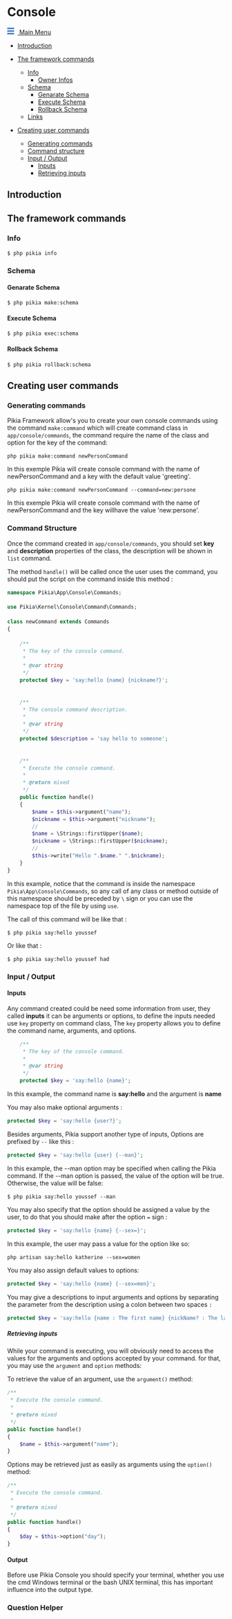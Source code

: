# Console

[![alt return](https://raw.githubusercontent.com/fiesta-framework/Art/master/Resources/signs.png) Main Menu](https://github.com/fiesta-framework/Docs/tree/3.1/#index)

- [Introduction](#introduction)
- [The framework commands](#info)
	- [Info](#info)
		- [Owner Infos](#owner-infos)
	- [Schema](#schema)
		- [Genarate Schema](#Genarate-Schema)
		- [Execute Schema](#execute-schema)
		- [Rollback Schema](#rollback-schema)
	- [Links](#links)

- [Creating user commands](#creating-user-commands)
	- [Generating commands](#generating-commands)
	- [Command structure](#command-structure)
	- [Input / Output](#input--output)
		- [Inputs](#inputs)
		- [Retrieving inputs](#retrieving-inputs)


## Introduction

## The framework commands

### Info

	$ php pikia info

### Schema
#### Genarate Schema

	$ php pikia make:schema

#### Execute Schema

	$ php pikia exec:schema

#### Rollback Schema

	$ php pikia rollback:schema


## Creating user commands

### Generating commands

Pikia Framework allow's you to create your own console commands using the command `make:command` which will create command class in `app/console/commands`, the command require the name of the class and option for the key of the command:

	php pikia make:command newPersonCommand

In this exemple Pikia will create console command with the name of newPersonCommand and a key with the default value 'greeting'.

	php pikia make:command newPersonCommand --command=new:persone

In this exemple Pikia will create console command with the name of newPersonCommand and the key willhave the value 'new:persone'.

### Command Structure

Once the command created in `app/console/commands`, you should set **key** and **description** properties of the class, the description will be shown in `list` command.

The method `handle()` will be called once the user uses the command, you should put the script on the command inside this method :

```php
namespace Pikia\App\Console\Commands;

use Pikia\Kernel\Console\Command\Commands;

class newCommand extends Commands
{
	
	/**
	 * The key of the console command.
	 *
	 * @var string
	 */
	protected $key = 'say:hello {name} {nickname?}';


	/**
	 * The console command description.
	 *
	 * @var string
	 */
	protected $description = 'say hello to someone';


	/**
	 * Execute the console command.
	 *
	 * @return mixed
	 */
	public function handle()
	{
		$name = $this->argument("name");
		$nickname = $this->argument("nickname");
		//
		$name = \Strings::firstUpper($name);
		$nickname = \Strings::firstUpper($nickname);
		//
		$this->write("Hello ".$name." ".$nickname); 
	}
}
```

In this example, notice that the command is inside the namespace `Pikia\App\Console\Commands`, so any call of any class or method outside of this namespace should be preceded by `\` sign or you can use the namespace top of the file by using `use`.

The call of this command will be like that :

	$ php pikia say:hello youssef

Or like that : 

	$ php pikia say:hello youssef had



### Input / Output

#### Inputs

Any command created could be need some information from user, they called **inputs** it can be arguments or options, to define the inputs needed use `key` property on command class, The `key` property allows you to define the command name, arguments, and options.

```php
	/**
	 * The key of the console command.
	 *
	 * @var string
	 */
	protected $key = 'say:hello {name}';
```

In this example, the command name is **say:hello** and the argument is **name**

You may also make optional arguments : 

```php
protected $key = 'say:hello {user?}';
```

Besides arguments, Pikia support another type of inputs, Options are prefixed by `--` like this :

```php
protected $key = 'say:hello {user} {--man}';
```

In this example, the --man option may be specified when calling the Pikia command. If the --man option is passed, the value of the option will be true. Otherwise, the value will be false:

	$ php pikia say:hello youssef --man

You may also specify that the option should be assigned a value by the user, to do that you should make after the option `=` sign :

```php
protected $key = 'say:hello {name} {--sex=}';
```

In this example, the user may pass a value for the option like so:

	php artisan say:hello katherine --sex=women

You may also assign default values to options:

```php
protected $key = 'say:hello {name} {--sex=men}';
```

You may give a descriptions to input arguments and options by separating the parameter from the description using a colon between two spaces ` : `

```php
protected $key = 'say:hello {name : The first name} {nickName? : The last name} {--sex : The sex of the person}';
```

##### Retrieving inputs

While your command is executing, you will obviously need to access the values for the arguments and options accepted by your command. for that, you may use the `argument` and `option` methods:

To retrieve the value of an argument, use the `argument()` method:

```php
/**
 * Execute the console command.
 *
 * @return mixed
 */
public function handle()
{
	$name = $this->argument("name");
}
```

Options may be retrieved just as easily as arguments using the `option()` method:

```php
/**
 * Execute the console command.
 *
 * @return mixed
 */
public function handle()
{
	$day = $this->option("day");
}
```

#### Output

Before use Pikia Console you should specify your terminal, whether you use the cmd Windows terminal or the bash UNIX terminal, 
this has important influence into the output type.

### Question Helper
